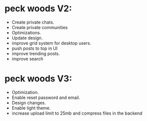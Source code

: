 # peck woods V2:

* Create private chats.
* Create private communities
* Optimizations.
* Update design.
* improve grid system for desktop users.
* push posts to top in UI
* improve trending posts.
* improve search


# peck woods V3:
* Optimization.
* Enable reset password and email.
* Design changes.
* Enable light theme.
* increase upload limit to 25mb and compress files in the backend
